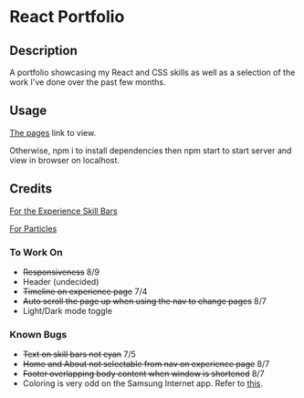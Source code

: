 # React Portfolio

## Description

A portfolio showcasing my React and CSS skills as well as a selection of the work I've done over the past few months.

## Usage

[The pages](https://jthornex.github.io/React-Portfolio/) link to view.

Otherwise, npm i to install dependencies then npm start to start server and view in browser on localhost.

## Credits

[For the Experience Skill Bars](https://www.npmjs.com/package/react-skills)

[For Particles](https://github.com/matteobruni/tsparticles)

### To Work On

- ~~Responsiveness~~ 8/9
- Header (undecided)
- ~~Timeline on experience page~~ 7/4
- ~~Auto scroll the page up when using the nav to change pages~~ 8/7
- Light/Dark mode toggle

### Known Bugs

- ~~Text on skill bars not cyan~~ 7/5
- ~~Home and About not selectable from nav on experience page~~ 8/7
- ~~Footer overlapping body content when window is shortened~~ 8/7
- Coloring is very odd on the Samsung Internet app. Refer to [this](https://stackoverflow.com/questions/60118216/how-do-i-stop-dark-mode-from-destroying-my-css).
